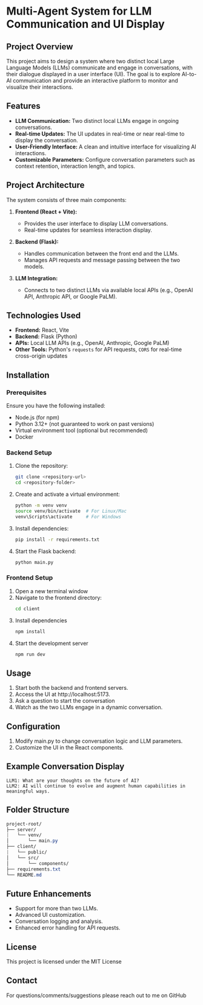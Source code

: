 # Multi-Agent System for LLM Communication and UI Display

## Project Overview
This project aims to design a system where two distinct local Large Language Models (LLMs) communicate and engage in conversations, with their dialogue displayed in a user interface (UI). The goal is to explore AI-to-AI communication and provide an interactive platform to monitor and visualize their interactions.

## Features
- **LLM Communication:** Two distinct local LLMs engage in ongoing conversations.
- **Real-time Updates:** The UI updates in real-time or near real-time to display the conversation.
- **User-Friendly Interface:** A clean and intuitive interface for visualizing AI interactions.
- **Customizable Parameters:** Configure conversation parameters such as context retention, interaction length, and topics.

## Project Architecture
The system consists of three main components:

1. **Frontend (React + Vite):**
   - Provides the user interface to display LLM conversations.
   - Real-time updates for seamless interaction display.

2. **Backend (Flask):**
   - Handles communication between the front end and the LLMs.
   - Manages API requests and message passing between the two models.

3. **LLM Integration:**
   - Connects to two distinct LLMs via available local APIs (e.g., OpenAI API, Anthropic API, or Google PaLM).

## Technologies Used
- **Frontend:** React, Vite
- **Backend:** Flask (Python)
- **APIs:** Local LLM APIs (e.g., OpenAI, Anthropic, Google PaLM)
- **Other Tools:** Python's `requests` for API requests, `CORS` for real-time cross-origin updates

## Installation

### Prerequisites
Ensure you have the following installed:
- Node.js (for npm)
- Python 3.12+ (not guaranteed to work on past versions)
- Virtual environment tool (optional but recommended)
- Docker

### Backend Setup
1. Clone the repository:
   ```bash
   git clone <repository-url>
   cd <repository-folder>
   ```
2. Create and activate a virtual environment:
   ```bash
   python -m venv venv
   source venv/bin/activate  # For Linux/Mac
   venv\Scripts\activate     # For Windows
   ```
3. Install dependencies:
   ```bash
   pip install -r requirements.txt
   ```
4. Start the Flask backend:
   ```bash
   python main.py
   ```
   
### Frontend Setup
1. Open a new terminal window
2. Navigate to the frontend directory:
   ```bash
   cd client
3. Install dependencies
   ```bash
   npm install
4. Start the development server
   ```bash
   npm run dev

## Usage
1. Start both the backend and frontend servers.
2. Access the UI at http://localhost:5173.
3. Ask a question to start the conversation
4. Watch as the two LLMs engage in a dynamic conversation.

## Configuration
1. Modify main.py to change conversation logic and LLM parameters.
2. Customize the UI in the React components.

## Example Conversation Display
```vbnet
LLM1: What are your thoughts on the future of AI?
LLM2: AI will continue to evolve and augment human capabilities in meaningful ways.
```

## Folder Structure
```css
project-root/
├── server/
|   └── venv/
│       └── main.py
├── client/
|   └── public/
│   └── src/
│       └── components/
├── requirements.txt
└── README.md
```

## Future Enhancements
* Support for more than two LLMs.
* Advanced UI customization.
* Conversation logging and analysis.
* Enhanced error handling for API requests.

## License
This project is licensed under the MIT License

## Contact
For questions/comments/suggestions please reach out to me on GitHub   
